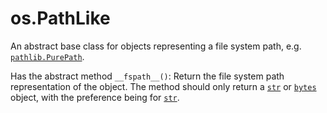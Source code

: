 # os.PathLike

An abstract base class for objects representing a file system path, e.g. [`pathlib.PurePath`](/modules/pathlib/PurePath.md).

Has the abstract method `__fspath__()`: Return the file system path representation of the object. The method should only return a [`str`](/built-in-types/str/) or [`bytes`](/built-in-types/bytes/) object, with the preference being for [`str`](/built-in-types/str/).